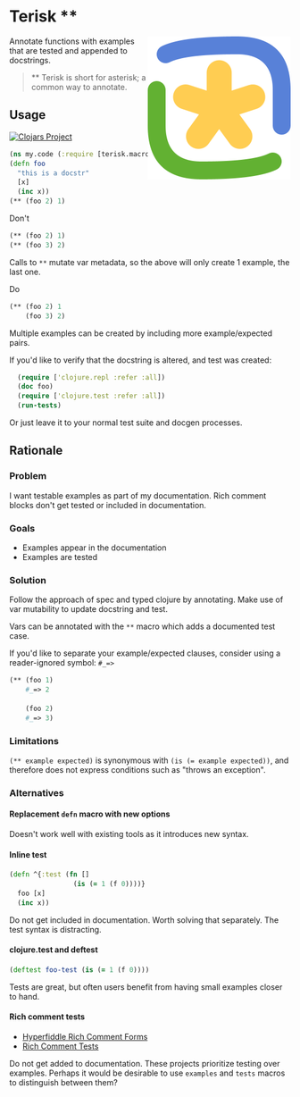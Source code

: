 # Terisk **

<img src="terisk.svg.png" alt="an asterisk" align="right">

Annotate functions with examples that are tested and appended to docstrings.

> ** Terisk is short for asterisk; a common way to annotate.

## Usage

[![Clojars Project](https://img.shields.io/clojars/v/org.scicloj/terisk.svg)](https://clojars.org/org.scicloj/terisk)

```clojure
(ns my.code (:require [terisk.macros :refer [**]]))
(defn foo
  "this is a docstr"
  [x]
  (inc x))
(** (foo 2) 1)
```

Don't

```clojure
(** (foo 2) 1)
(** (foo 3) 2)
```

Calls to `**` mutate var metadata, so the above will only create 1 example, the last one.

Do

```clojure
(** (foo 2) 1
    (foo 3) 2)
```

Multiple examples can be created by including more example/expected pairs.


If you'd like to verify that the docstring is altered, and test was created:

```clojure
  (require ['clojure.repl :refer :all])
  (doc foo)
  (require ['clojure.test :refer :all])
  (run-tests)
```

Or just leave it to your normal test suite and docgen processes.


## Rationale

### Problem

I want testable examples as part of my documentation.
Rich comment blocks don't get tested or included in documentation.

### Goals

* Examples appear in the documentation
* Examples are tested

### Solution

Follow the approach of spec and typed clojure by annotating.
Make use of var mutability to update docstring and test.

Vars can be annotated with the `**` macro which adds a documented test case.

If you'd like to separate your example/expected clauses,
consider using a reader-ignored symbol: `#_=>`

```clojure
(** (foo 1)
    #_=> 2
    
    (foo 2)
    #_=> 3)
```

### Limitations

`(** example expected)` is synonymous with `(is (= example expected))`, and therefore does not express conditions such as "throws an exception".


### Alternatives

#### Replacement `defn` macro with new options

Doesn't work well with existing tools as it introduces new syntax.

#### Inline test

```clojure
(defn ^{:test (fn []
                (is (= 1 (f 0))))}
  foo [x]
  (inc x))
```

Do not get included in documentation.
Worth solving that separately.
The test syntax is distracting.

#### clojure.test and deftest 

```clojure
(deftest foo-test (is (= 1 (f 0))))
```

Tests are great, but often users benefit from having small examples closer to hand.

#### Rich comment tests

* [Hyperfiddle Rich Comment Forms](https://github.com/hyperfiddle/rcf)
* [Rich Comment Tests](https://github.com/matthewdowney/rich-comment-tests)

Do not get added to documentation.
These projects prioritize testing over examples.
Perhaps it would be desirable to use `examples` and `tests` macros to distinguish between them?
